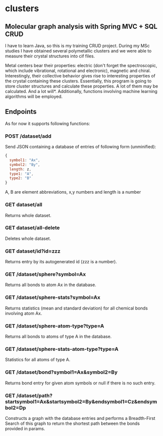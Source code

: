 # clusters
## Molecular graph analysis with Spring MVC + SQL CRUD


I have to learn Java, so this is my training CRUD project.
During my MSc studies I have obtained several polymetallic clusters and we were able to measure their crystal structures into cif files.

Metal centers bear their properties: electric (don't forget the spectroscopic, which include vibrational, rotational and electronic), magnetic and chiral. Interestingly, their collective behavior gives rise to interesting properties of the crystal containing these clusters. Essentially, this program is going to store cluster structures and calculate these properties. A lot of them may be calculated. And a lot will*.
Additionally, functions involving machine learning algorithms will be employed.



## Endpoints
As for now it supports following functions:
### POST /dataset/add
Send JSON containing a database of entries of following form (unminified):
```javascript
{
  symbol1: "Ax",
  symbol2: "By",
  length: z,
  type1: "A",
  type2: "B"
}
```

A, B are element abbreviations, x,y numbers and length is a number

### GET dataset/all
Returns whole dataset.

### GET dataset/all-delete
Deletes whole dataset.

### GET dataset/id?id=zzz
Returns entry by its autogenerated id (zzz is a number).

### GET /dataset/sphere?symbol=Ax
Returns all bonds to atom Ax in the database.

### GET /dataset/sphere-stats?symbol=Ax
Returns statistics (mean and standard deviation) for all chemical bonds involving atom Ax.

### GET /dataset/sphere-atom-type?type=A
Returns all bonds to atoms of type A in the database.

### GET /dataset/sphere-stats-atom-type?type=A
Statistics for all atoms of type A.

### GET /dataset/bond?symbol1=Ax&symbol2=By
Returns bond entry for given atom symbols or null if there is no such entry.

### GET /dataset/path?startsymbol1=Ax&startsymbol2=By&endsymbol1=Cz&endsymbol2=Dp
Constructs a graph with the database entries and performs a Breadth-First Search of this graph to return the shortest path between the bonds provided in params.
